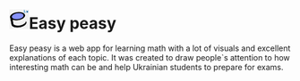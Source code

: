 <h1><img src="https://github.com/nazarkohut/readme_logos/blob/main/EasyPeasyLogo.svg?raw=true" width="35"/>Easy peasy</h1>

Easy peasy is a web app for learning math with a lot of visuals and excellent explanations of each topic. 
It was created to draw people\`s attention to how interesting math can be and help Ukrainian students to prepare for exams.



